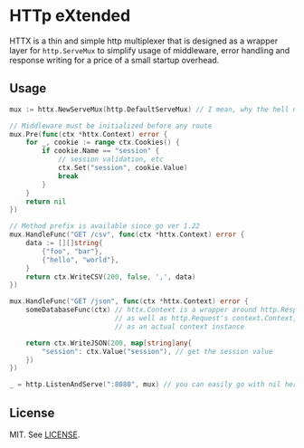 # HTTp eXtended

HTTX is a thin and simple http multiplexer that is designed as a wrapper layer for `http.ServeMux` to simplify usage of
middleware, error handling and response writing for a price of a small startup overhead.

## Usage

```go
mux := httx.NewServeMux(http.DefaultServeMux) // I mean, why the hell not use the default serve mux?

// Middleware must be initialized before any route
mux.Pre(func(ctx *httx.Context) error {
    for _, cookie := range ctx.Cookies() {
        if cookie.Name == "session" {
            // session validation, etc
            ctx.Set("session", cookie.Value)
            break
        }
    }
    return nil
})

// Method prefix is available since go ver 1.22
mux.HandleFunc("GET /csv", func(ctx *httx.Context) error {
    data := [][]string{
        {"foo", "bar"},
        {"hello", "world"},
    }
    return ctx.WriteCSV(200, false, ',', data)
})

mux.HandleFunc("GET /json", func(ctx *httx.Context) error {
    someDatabaseFunc(ctx) // httx.Context is a wrapper around http.ResponseWriter and http.Request,
                          // as well as http.Request's context.Context, allowing for usage of it
                          // as an actual context instance

    return ctx.WriteJSON(200, map[string]any{
        "session": ctx.Value("session"), // get the session value
    })
})

_ = http.ListenAndServe(":8080", mux) // you can easily go with nil here due to httx modifying http.DefaultServeMux
```

## License

MIT. See [LICENSE](LICENSE).
